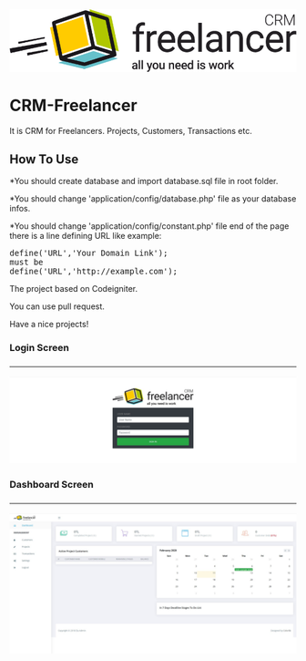 ![Screenshot](https://raw.githubusercontent.com/furkeen/CRM-Freelancer/master/public/images/freelancer-logos.png)


# CRM-Freelancer
It is CRM for Freelancers. Projects, Customers, Transactions etc.


<h2>How To Use</h2>

*You should create database and import database.sql file in root folder.<br>

*You should change 'application/config/database.php' file as your database infos.<br>

*You should change 'application/config/constant.php' file end of the page there is a line defining URL like example:<br>
<pre>
define('URL','Your Domain Link');
must be
define('URL','http://example.com');
</pre>

The project based on Codeigniter. <br>

You can use pull request.<br>

Have a nice projects!<br>
<h3>Login Screen<h3>
<hr>
	
![Screenshot](https://raw.githubusercontent.com/furkeen/CRM-Freelancer/master/screen1.jpg)

<h3>Dashboard Screen<h3>
<hr>
	
![Screenshot](https://raw.githubusercontent.com/furkeen/CRM-Freelancer/master/screen2.jpg)
